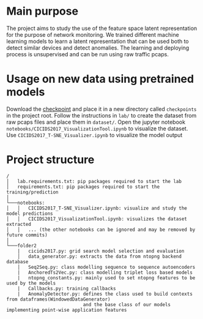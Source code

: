 # Main purpose
The project aims to study the use of the feature space latent representation for the purpose of network monitoring. We trained different machine learning models to learn a latent representation that can be used both to detect similar devices and detect anomalies. The learning and deploying process is unsupervised and can be run using raw traffic pcaps.

# Usage on new data using pretrained models
Download the [checkpoint](https://drive.google.com/file/d/1wEftybwKE3tN_dy4EKQQjo3OvIdZdXgR/view?usp=sharing) and place it in a new directory called `checkpoints` in the project root. Follow the instructions in `lab/` to create the dataset from raw pcaps files and place them in `dataset/`. Open the jupyter notebook `notebooks/CICIDS2017_VisualizationTool.ipynb` to visualize the dataset. Use `CICIDS2017_T-SNE_Visualizer.ipynb` to visualize the model output

# Project structure
```
/
│   lab.requirements.txt: pip packages required to start the lab
│   requirements.txt: pip packages required to start the training/prediction 
│
└───notebooks: 
│   │   CICIDS2017_T-SNE_Visualizer.ipynb: visualize and study the model predictions
│   │   CICIDS2017_VisualizationTool.ipynb: visualizes the dataset extracted
│   │   ... (the other notebooks can be ignored and may be removed by future commits)
│   
└───folder2
    |   cicids2017.py: grid search model selection and evaluation
    │   data_generator.py: extracts the data from ntopng backend database
    │   Seq2Seq.py: class modelling sequence to sequence autoencoders
    |   AnchoredTs2Vec.py: class modelling triplet loss based models
    |   ntopng_constants.py: mainly used to set ntopng features to be used by the models
    |   Callbacks.py: training callbacks
    |   AnomalyDetector.py: defines the class used to build contexts from dataframes(WindowedDataGenerator)
                            and the base class of our models implementing point-wise application features
```
